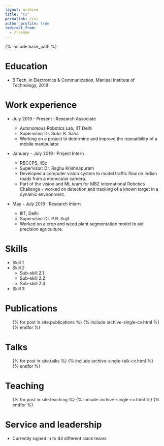 ```yaml
---
layout: archive
title: "CV"
permalink: /cv/
author_profile: true
redirect_from:
  - /resume
---
```


{% include base_path %}

Education
======
* B.Tech. in Electronics & Communication, Manipal Institute of Technology, 2019

Work experience
======
* July 2019 - Present : Research Associate
  * Autonomous Robotics Lab, IIT Delhi
  * Supervisor: Dr. Subir K. Saha
  * Working on a project to determine and improve the repeatibility of a mobile manipulator.

* January - July 2019 : Project Intern
  * RBCCPS, IISc
  * Supervisor: Dr. Raghu Krishnapuram
  * Developed a computer vision system to model traffic flow on Indian roads from a monocular camera.
  * Part of the vision and ML team for MBZ International Robotics Challenge - worked on detection and tracking of a known target in a dynamic environment. 
  
* May - July 2018 : Research Intern
  * IIIT, Delhi
  * Supervisor: Dr. P.B. Sujit
  * Worked on a crop and weed plant segmentation model to aid precision agriculture.


  
Skills
======
* Skill 1
* Skill 2
  * Sub-skill 2.1
  * Sub-skill 2.2
  * Sub-skill 2.3
* Skill 3

Publications
======
  <ul>{% for post in site.publications %}
    {% include archive-single-cv.html %}
  {% endfor %}</ul>
  
Talks
======
  <ul>{% for post in site.talks %}
    {% include archive-single-talk-cv.html %}
  {% endfor %}</ul>
  
Teaching
======
  <ul>{% for post in site.teaching %}
    {% include archive-single-cv.html %}
  {% endfor %}</ul>
  
Service and leadership
======
* Currently signed in to 43 different slack teams
